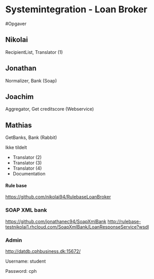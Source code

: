 # Systemintegration - Loan Broker

#Opgaver
## Nikolai
RecipientList,
Translator (1)
## Jonathan
Normalizer,
Bank (Soap)
## Joachim
Aggregator,
Get creditscore (Webservice)
## Mathias
GetBanks,
Bank (Rabbit)


Ikke tildelt
- Translator (2)
- Translator (3)
- Translator (4)  
- Documentation

#### Rule base
https://github.com/nikolai94/RulebaseLoanBroker


### SOAP XML bank
https://github.com/jonathanec94/SoapXmlBank
http://rulebase-testnikolai1.rhcloud.com/SoapXmlBank/LoanResponseService?wsdl

### Admin
http://datdb.cphbusiness.dk:15672/

Username: student

Password: cph
